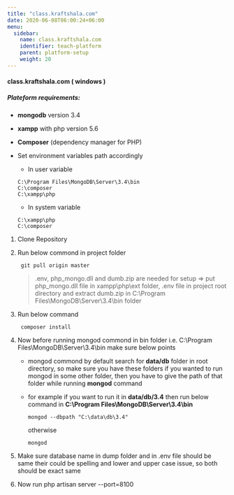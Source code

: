 ```yaml
---
title: "class.kraftshala.com"
date: 2020-06-08T06:00:24+06:00
menu:
  sidebar:
    name: class.kraftshala.com
    identifier: teach-platform
    parent: platform-setup
    weight: 20
---
```


#### class.kraftshala.com ( windows )

##### Plateform requirements:

- **mongodb** version 3.4
- **xampp** with php version 5.6
- **Composer** (dependency manager for PHP)
- Set environment variables path accordingly

  - In user variable

  ```
  C:\Program Files\MongoDB\Server\3.4\bin
  C:\composer
  C:\xampp\php
  ```

  - In system variable

  ```
  C:\xampp\php
  C:\composer
  ```

1. Clone Repository

2. Run below commond in project folder

   ```
    git pull origin master
   ```

   > .env, php_mongo.dll and dumb.zip are needed for setup => put php_mongo.dll file in xampp\php\ext folder, .env file in project root directory
   > and extract dumb.zip in C:\Program Files\MongoDB\Server\3.4\bin folder

3. Run below command

   ```
    composer install
   ```

4. Now before running mongod commond in bin folder i.e. C:\Program Files\MongoDB\Server\3.4\bin make sure below points

   - mongod commond by default search for **data/db** folder in root directory, so make sure you have these folders if you wanted to run mongod in some other folder, then you have to give the path of that folder while running **mongod** command
   - for example if you want to run it in **data/db/3.4** then run below command in **C:\Program Files\MongoDB\Server\3.4\bin**

     ```
     mongod --dbpath "C:\data\db\3.4"
     ```

     otherwise

     ```
     mongod
     ```

5. Make sure database name in dump folder and in .env file should be same their could be spelling and lower and upper
   case issue, so both should be exact same

6. Now run php artisan server --port=8100
